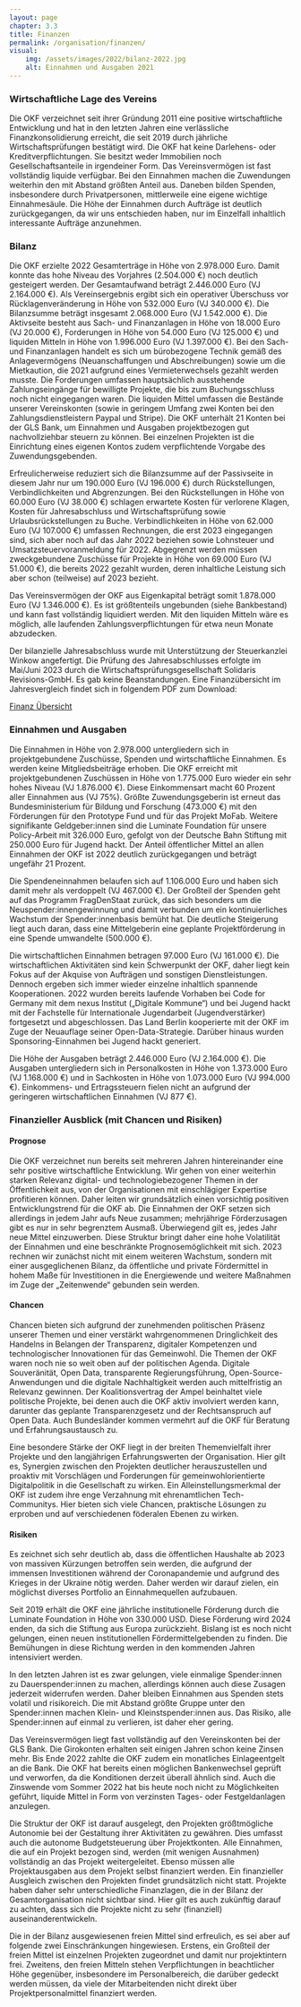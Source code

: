 ```yaml
---
layout: page
chapter: 3.3
title: Finanzen
permalink: /organisation/finanzen/
visual:
    img: /assets/images/2022/bilanz-2022.jpg
    alt: Einnahmen und Ausgaben 2021
---
```


### Wirtschaftliche Lage des Vereins

Die OKF verzeichnet seit ihrer Gründung 2011 eine positive wirtschaftliche Entwicklung und hat in den letzten Jahren eine verlässliche Finanzkonsolidierung erreicht, die seit 2019 durch jährliche Wirtschaftsprüfungen bestätigt wird. Die OKF hat keine Darlehens- oder Kreditverpflichtungen. Sie besitzt weder Immobilien noch Gesellschaftsanteile in irgendeiner Form. Das Vereinsvermögen ist fast vollständig liquide verfügbar. Bei den Einnahmen machen die Zuwendungen weiterhin den mit Abstand größten Anteil aus. Daneben bilden Spenden, insbesondere durch Privatpersonen, mittlerweile eine eigene wichtige Einnahmesäule. Die Höhe der Einnahmen durch Aufträge ist deutlich zurückgegangen, da wir uns entschieden haben, nur im Einzelfall inhaltlich interessante Aufträge anzunehmen.

### Bilanz

Die OKF erzielte 2022 Gesamterträge in Höhe von 2.978.000 Euro. Damit konnte das hohe Niveau des Vorjahres (2.504.000 €) noch deutlich gesteigert werden. Der Gesamtaufwand beträgt 2.446.000 Euro (VJ 2.164.000 €). Als Vereinsergebnis ergibt sich ein operativer Überschuss vor Rücklagenveränderung in Höhe von 532.000 Euro (VJ 340.000 €).
Die Bilanzsumme beträgt insgesamt 2.068.000 Euro (VJ 1.542.000 €). Die Aktivseite besteht aus Sach- und Finanzanlagen in Höhe von 18.000 Euro (VJ 20.000 €), Forderungen in Höhe von 54.000 Euro (VJ 125.000 €) und liquiden Mitteln in Höhe von 1.996.000 Euro (VJ 1.397.000 €). Bei den Sach- und Finanzanlagen handelt es sich um bürobezogene Technik gemäß des Anlagevermögens (Neuanschaffungen und Abschreibungen) sowie um die Mietkaution, die 2021 aufgrund eines Vermieterwechsels gezahlt werden musste. Die Forderungen umfassen hauptsächlich ausstehende Zahlungseingänge für bewilligte Projekte, die bis zum Buchungsschluss noch nicht eingegangen waren. Die liquiden Mittel umfassen die Bestände unserer Vereinskonten (sowie in geringem Umfang zwei Konten bei den Zahlungsdienstleistern Paypal und Stripe). Die OKF unterhält 21 Konten bei der GLS Bank, um Einnahmen und Ausgaben projektbezogen gut nachvollziehbar steuern zu können. Bei einzelnen Projekten ist die Einrichtung eines eigenen Kontos zudem verpflichtende Vorgabe des Zuwendungsgebenden.

Erfreulicherweise reduziert sich die Bilanzsumme auf der Passivseite in diesem Jahr nur um 190.000 Euro (VJ 196.000 €) durch Rückstellungen, Verbindlichkeiten und Abgrenzungen. Bei den Rückstellungen in Höhe von 60.000 Euro (VJ 38.000 €) schlagen erwartete Kosten für verlorene Klagen, Kosten für Jahresabschluss und Wirtschaftsprüfung sowie Urlaubsrückstellungen zu Buche. Verbindlichkeiten in Höhe von 62.000 Euro (VJ 107.000 €) umfassen Rechnungen, die erst 2023 eingegangen sind, sich aber noch auf das Jahr 2022 beziehen sowie Lohnsteuer und Umsatzsteuervoranmeldung für 2022. Abgegrenzt werden müssen zweckgebundene Zuschüsse für Projekte in Höhe von 69.000 Euro (VJ 51.000 €), die bereits 2022 gezahlt wurden, deren inhaltliche Leistung sich aber schon (teilweise) auf 2023 bezieht.

Das Vereinsvermögen der OKF aus Eigenkapital beträgt somit 1.878.000 Euro (VJ 1.346.000 €). Es ist größtenteils ungebunden (siehe Bankbestand) und kann fast vollständig liquidiert werden. Mit den liquiden Mitteln wäre es möglich, alle laufenden Zahlungsverpflichtungen für etwa neun Monate abzudecken.

Der bilanzielle Jahresabschluss wurde mit Unterstützung der Steuerkanzlei Winkow angefertigt. Die Prüfung des Jahresabschlusses erfolgte im Mai/Juni 2023 durch die Wirtschaftsprüfungsgesellschaft Solidaris Revisions-GmbH. Es gab keine Beanstandungen. Eine Finanzübersicht im Jahresvergleich findet sich in folgendem PDF zum Download:

<a href="/assets/documents/Jahresbericht_Finanzen_2022.pdf" class="download-table">Finanz Übersicht</a>

### Einnahmen und Ausgaben

Die Einnahmen in Höhe von 2.978.000 untergliedern sich in projektgebundene Zuschüsse, Spenden und wirtschaftliche Einnahmen. Es werden keine Mitgliedsbeiträge erhoben. Die OKF erreicht mit projektgebundenen Zuschüssen in Höhe von 1.775.000 Euro wieder ein sehr hohes Niveau (VJ 1.876.000 €). Diese Einkommensart macht 60 Prozent aller Einnahmen aus (VJ 75%). Größte Zuwendungsgeberin ist erneut das Bundesministerium für Bildung und Forschung (473.000 €) mit den Förderungen für den Prototype Fund und für das Projekt MoFab. Weitere signifikante Geldgeber:innen sind die Luminate Foundation für unsere Policy-Arbeit mit 326.000 Euro, gefolgt von der Deutsche Bahn Stiftung mit 250.000 Euro für Jugend hackt. Der Anteil öffentlicher Mittel an allen Einnahmen der OKF ist 2022 deutlich zurückgegangen und beträgt ungefähr 21 Prozent.

Die Spendeneinnahmen belaufen sich auf 1.106.000 Euro und haben sich damit mehr als verdoppelt (VJ 467.000 €). Der Großteil der Spenden geht auf das Programm FragDenStaat zurück, das sich besonders um die Neuspender:innengewinnung und damit verbunden um ein kontinuierliches Wachstum der Spender:innenbasis bemüht hat. Die deutliche Steigerung liegt auch daran, dass eine Mittelgeberin eine geplante Projektförderung in eine Spende umwandelte (500.000 €).

Die wirtschaftlichen Einnahmen betragen 97.000 Euro (VJ 161.000 €). Die wirtschaftlichen Aktivitäten sind kein Schwerpunkt der OKF, daher liegt kein Fokus auf der Akquise von Aufträgen und sonstigen Dienstleistungen. Dennoch ergeben sich immer wieder einzelne inhaltlich spannende Kooperationen. 2022 wurden bereits laufende Vorhaben bei Code for Germany mit dem nexus Institut („Digitale Kommune“) und bei Jugend hackt mit der Fachstelle für Internationale Jugendarbeit (Jugendverstärker) fortgesetzt und abgeschlossen. Das Land Berlin kooperierte mit der OKF im Zuge der Neuauflage seiner Open-Data-Strategie. Darüber hinaus wurden Sponsoring-Einnahmen bei Jugend hackt generiert.

Die Höhe der Ausgaben beträgt 2.446.000 Euro (VJ 2.164.000 €). Die Ausgaben untergliedern sich in Personalkosten in Höhe von 1.373.000 Euro (VJ 1.168.000 €) und in Sachkosten in Höhe von 1.073.000 Euro (VJ 994.000 €). Einkommens- und Ertragssteuern fielen nicht an aufgrund der geringeren wirtschaftlichen Einnahmen (VJ 877 €).

### Finanzieller Ausblick (mit Chancen und Risiken)

#### Prognose 

Die OKF verzeichnet nun bereits seit mehreren Jahren hintereinander eine sehr positive wirtschaftliche Entwicklung. Wir gehen von einer weiterhin starken Relevanz digital- und technologiebezogener Themen in der Öffentlichkeit aus, von der Organisationen mit einschlägiger Expertise profitieren können. Daher leiten wir grundsätzlich einen vorsichtig positiven Entwicklungstrend für die OKF ab. Die Einnahmen der OKF setzen sich allerdings in jedem Jahr aufs Neue zusammen; mehrjährige Förderzusagen gibt es nur in sehr begrenztem Ausmaß. Überwiegend gilt es, jedes Jahr neue Mittel einzuwerben. Diese Struktur bringt daher eine hohe Volatilität der Einnahmen und eine beschränkte Prognosemöglichkeit mit sich. 2023 rechnen wir zunächst nicht mit einem weiteren Wachstum, sondern mit einer ausgeglichenen Bilanz, da öffentliche und private Fördermittel in hohem Maße für Investitionen in die Energiewende und weitere Maßnahmen im Zuge der „Zeitenwende“ gebunden sein werden.

#### Chancen 

Chancen bieten sich aufgrund der zunehmenden politischen Präsenz unserer Themen und einer verstärkt wahrgenommenen Dringlichkeit des Handelns in Belangen der Transparenz, digitaler Kompetenzen und technologischer Innovationen für das Gemeinwohl. Die Themen der OKF waren noch nie so weit oben auf der politischen Agenda. Digitale Souveränität, Open Data, transparente Regierungsführung, Open-Source-Anwendungen und die digitale Nachhaltigkeit werden auch mittelfristig an Relevanz gewinnen. Der Koalitionsvertrag der Ampel beinhaltet viele politische Projekte, bei denen auch die OKF aktiv involviert werden kann, darunter das geplante Transparenzgesetz und der Rechtsanspruch auf Open Data. Auch Bundesländer kommen vermehrt auf die OKF für Beratung und Erfahrungsaustausch zu.

Eine besondere Stärke der OKF liegt in der breiten Themenvielfalt ihrer Projekte und den langjährigen Erfahrungswerten der Organisation. Hier gilt es, Synergien zwischen den Projekten deutlicher herauszustellen und proaktiv mit Vorschlägen und Forderungen für gemeinwohlorientierte Digitalpolitik in die Gesellschaft zu wirken. Ein Alleinstellungsmerkmal der OKF ist zudem ihre enge Verzahnung mit ehrenamtlichen Tech-Communitys. Hier bieten sich viele Chancen, praktische Lösungen zu erproben und auf verschiedenen föderalen Ebenen zu wirken.

#### Risiken 

Es zeichnet sich sehr deutlich ab, dass die öffentlichen Haushalte ab 2023 von massiven Kürzungen betroffen sein werden, die aufgrund der immensen Investitionen während der Coronapandemie und aufgrund des Krieges in der Ukraine nötig werden. Daher werden wir darauf zielen, ein möglichst diverses Portfolio an Einnahmequellen aufzubauen.

Seit 2019 erhält die OKF eine jährliche institutionelle Förderung durch die Luminate Foundation in Höhe von 330.000 USD. Diese Förderung wird 2024 enden, da sich die Stiftung aus Europa zurückzieht. Bislang ist es noch nicht gelungen, einen neuen institutionellen Fördermittelgebenden zu finden. Die Bemühungen in diese Richtung werden in den kommenden Jahren intensiviert werden.

In den letzten Jahren ist es zwar gelungen, viele einmalige Spender:innen zu Dauerspender:innen zu machen, allerdings können auch diese Zusagen jederzeit widerrufen werden. Daher bleiben Einnahmen aus Spenden stets volatil und risikoreich. Die mit Abstand größte Gruppe unter den Spender:innen machen Klein- und Kleinstspender:innen aus. Das Risiko, alle Spender:innen auf einmal zu verlieren, ist daher eher gering.

Das Vereinsvermögen liegt fast vollständig auf den Vereinskonten bei der GLS Bank. Die Girokonten erhalten seit einigen Jahren schon keine Zinsen mehr. Bis Ende 2022 zahlte die OKF zudem ein monatliches Einlageentgelt an die Bank. Die OKF hat bereits einen möglichen Bankenwechsel geprüft und verworfen, da die Konditionen derzeit überall ähnlich sind. Auch die Zinswende vom Sommer 2022 hat bis heute noch nicht zu Möglichkeiten geführt, liquide Mittel in Form von verzinsten Tages- oder Festgeldanlagen anzulegen.

Die Struktur der OKF ist darauf ausgelegt, den Projekten größtmögliche Autonomie bei der Gestaltung ihrer Aktivitäten zu gewähren. Dies umfasst auch die autonome Budgetsteuerung über Projektkonten. Alle Einnahmen, die auf ein Projekt bezogen sind, werden (mit wenigen Ausnahmen) vollständig an das Projekt weitergeleitet. Ebenso müssen alle Projektausgaben aus dem Projekt selbst finanziert werden. Ein finanzieller Ausgleich zwischen den Projekten findet grundsätzlich nicht statt. Projekte haben daher sehr unterschiedliche Finanzlagen, die in der Bilanz der Gesamtorganisation nicht sichtbar sind. Hier gilt es auch zukünftig darauf zu achten, dass sich die Projekte nicht zu sehr (finanziell) auseinanderentwickeln.

Die in der Bilanz ausgewiesenen freien Mittel sind erfreulich, es sei aber auf folgende zwei Einschränkungen hingewiesen. Erstens, ein Großteil der freien Mittel ist einzelnen Projekten zugeordnet und damit nur projektintern frei. Zweitens, den freien Mitteln stehen Verpflichtungen in beachtlicher Höhe gegenüber, insbesondere im Personalbereich, die darüber gedeckt werden müssen, da viele der Mitarbeitenden nicht direkt über Projektpersonalmittel finanziert werden.

